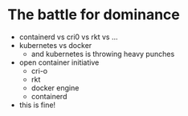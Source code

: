 # The battle for dominance

 - containerd vs cri0 vs rkt vs ...
 - kubernetes vs docker
   - and kubernetes is throwing heavy punches
 - open container initiative
   - cri-o
   - rkt
   - docker engine
   - containerd
 - this is fine!
